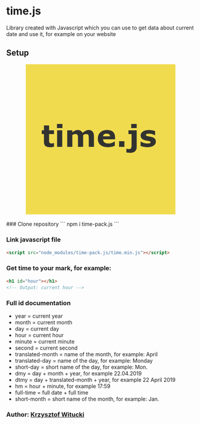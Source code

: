 

# time.js

Library created with Javascript which you can use to get data about current date and use it, for example on your website

## Setup

<p align="center">
  <img width="400" height="400" src="https://github.com/n3rsti/time.js/blob/master/logo.png">
</p>
### Clone repository
```
npm i time-pack.js
```

### Link javascript file
```html
<script src="node_modules/time-pack.js/time.min.js"></script>
```

### Get time to your mark, for example:
```html
<h1 id="hour"></h1>
<!-- Output: current hour -->
```

### Full id documentation

- year = current year
- month = current month
- day = current day
- hour = current hour
- minute = current minute
- second = current second
- translated-month = name of the month, for example: April
- translated-day = name of the day, for example: Monday
- short-day = short name of the day, for example: Mon.
- dmy = day + month + year, for example 22.04.2019
- dtmy = day + translated-month + year, for example 22 April 2019
- hm = hour + minute, for example 17:59
- full-time = full date + full time
- short-month = short name of the month, for example: Jan.


### Author: [Krzysztof Witucki](https://github.com/n3rsti)

